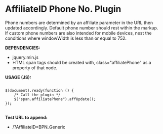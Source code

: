AffiliateID Phone No. Plugin
==========
Phone numbers are determined by an affiliate parameter in the URL then updated accordingly. Default phone number should rest within the markup. If custom phone numbers are also intended for mobile devices, nest the conditions where windowWidth is less than or equal to 752.

<strong>DEPENDENCIES:</strong> 
- jquery.min.js
- HTML span tags should be created with, class="affiliatePhone" as a property of that node.

<strong>USAGE (JS):</strong> 
<pre>
<code>
$(document).ready(function () {
    /* Call the plugin */
    $("span.affiliatePhone").affUpdate();
});
</code>
</pre>

<strong>Test URL to append:</strong> 
- /?AffiliateID=BPN_Generic
